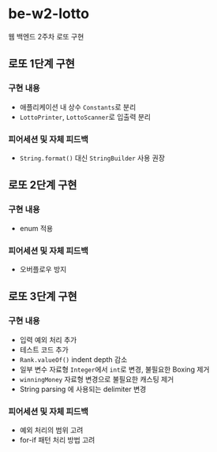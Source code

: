 # be-w2-lotto
웹 백엔드 2주차 로또 구현

## 로또 1단계 구현

### 구현 내용

- 애플리케이션 내 상수 `Constants`로 분리
- `LottoPrinter`, `LottoScanner`로 입출력 분리

### 피어세션 및 자체 피드백

- `String.format()` 대신 `StringBuilder` 사용 권장

## 로또 2단계 구현

### 구현 내용

- enum 적용

### 피어세션 및 자체 피드백

- 오버플로우 방지

## 로또 3단계 구현

### 구현 내용

- 입력 예외 처리 추가
- 테스트 코드 추가
- `Rank.valueOf()` indent depth 감소
- 일부 변수 자료형 `Integer`에서 `int`로 변경, 불필요한 Boxing 제거
- `winningMoney` 자료형 변경으로 불필요한 캐스팅 제거
- String parsing 에 사용되는 delimiter 변경

### 피어세션 및 자체 피드백

- 예외 처리의 범위 고려
- for-if 패턴 처리 방법 고려 